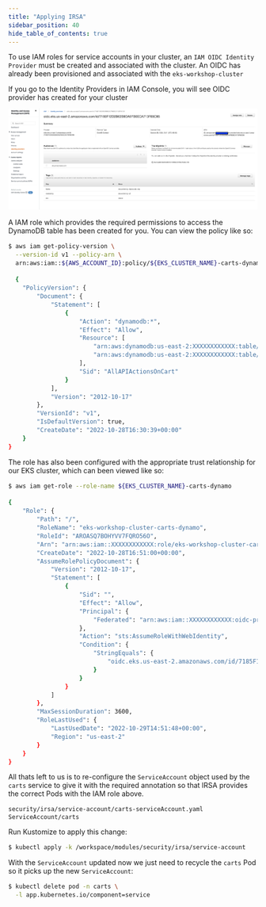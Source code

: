 ```yaml
---
title: "Applying IRSA"
sidebar_position: 40
hide_table_of_contents: true
---
```


 
To use IAM roles for service accounts in your cluster, an `IAM OIDC Identity Provider` must be created and associated with the cluster. An OIDC has already been provisioned and associated with the `eks-workshop-cluster`

If you go to the Identity Providers in IAM Console, you will see OIDC provider has created for your cluster

![IAM OIDC Provider](./assets/oidc.png)

A IAM role which provides the required permissions to access the DynamoDB table has been created for you. You can view the policy like so:

```bash test=false
$ aws iam get-policy-version \
  --version-id v1 --policy-arn \
  arn:aws:iam::${AWS_ACCOUNT_ID}:policy/${EKS_CLUSTER_NAME}-carts-dynamo

  {
    "PolicyVersion": {
        "Document": {
            "Statement": [
                {
                    "Action": "dynamodb:*",
                    "Effect": "Allow",
                    "Resource": [
                        "arn:aws:dynamodb:us-east-2:XXXXXXXXXXXX:table/eks-workshop-cluster-carts",
                        "arn:aws:dynamodb:us-east-2:XXXXXXXXXXXX:table/eks-workshop-cluster-carts/index/*"
                    ],
                    "Sid": "AllAPIActionsOnCart"
                }
            ],
            "Version": "2012-10-17"
        },
        "VersionId": "v1",
        "IsDefaultVersion": true,
        "CreateDate": "2022-10-28T16:30:39+00:00"
    }
}
```





The role has also been configured with the appropriate trust relationship for our EKS cluster, which can been viewed like so:

```bash test=false
$ aws iam get-role --role-name ${EKS_CLUSTER_NAME}-carts-dynamo

{
    "Role": {
        "Path": "/",
        "RoleName": "eks-workshop-cluster-carts-dynamo",
        "RoleId": "AROASQ7BOHYVV7FQRO56O",
        "Arn": "arn:aws:iam::XXXXXXXXXXXX:role/eks-workshop-cluster-carts-dynamo",
        "CreateDate": "2022-10-28T16:51:00+00:00",
        "AssumeRolePolicyDocument": {
            "Version": "2012-10-17",
            "Statement": [
                {
                    "Sid": "",
                    "Effect": "Allow",
                    "Principal": {
                        "Federated": "arn:aws:iam::XXXXXXXXXXXX:oidc-provider/oidc.eks.us-east-2.amazonaws.com/id/7185F12D2B62B8DA97B0ECA713F66C86"
                    },
                    "Action": "sts:AssumeRoleWithWebIdentity",
                    "Condition": {
                        "StringEquals": {
                            "oidc.eks.us-east-2.amazonaws.com/id/7185F12D2B62B8DA97B0ECA713F66C86:sub": "system:serviceaccount:carts:carts"
                        }
                    }
                }
            ]
        },
        "MaxSessionDuration": 3600,
        "RoleLastUsed": {
            "LastUsedDate": "2022-10-29T14:51:48+00:00",
            "Region": "us-east-2"
        }
    }
}
```

All thats left to us is to re-configure the `ServiceAccount` object used by the `carts` service to give it with the required annotation so that IRSA provides the correct Pods with the IAM role above.

```kustomization
security/irsa/service-account/carts-serviceAccount.yaml
ServiceAccount/carts
```

Run Kustomize to apply this change:

```bash
$ kubectl apply -k /workspace/modules/security/irsa/service-account
```

With the `ServiceAccount` updated now we just need to recycle the `carts` Pod so it picks up the new `ServiceAccount`:

```bash hook=enable-irsa
$ kubectl delete pod -n carts \
  -l app.kubernetes.io/component=service
```

